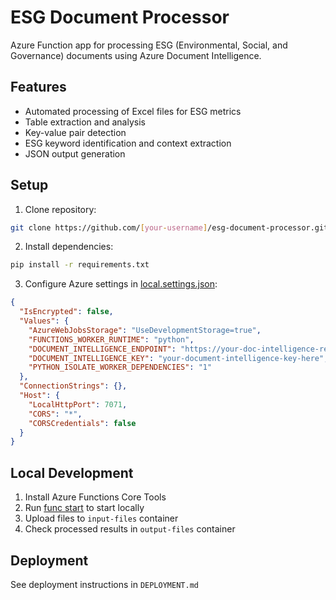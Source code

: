# ESG Document Processor

Azure Function app for processing ESG (Environmental, Social, and Governance) documents using Azure Document Intelligence.

## Features

- Automated processing of Excel files for ESG metrics
- Table extraction and analysis
- Key-value pair detection
- ESG keyword identification and context extraction
- JSON output generation

## Setup

1. Clone repository:
```bash
git clone https://github.com/[your-username]/esg-document-processor.git
```

2. Install dependencies:
```bash
pip install -r requirements.txt
```

3. Configure Azure settings in [local.settings.json](http://_vscodecontentref_/0):
```json
{
  "IsEncrypted": false,
  "Values": {
    "AzureWebJobsStorage": "UseDevelopmentStorage=true",
    "FUNCTIONS_WORKER_RUNTIME": "python",
    "DOCUMENT_INTELLIGENCE_ENDPOINT": "https://your-doc-intelligence-resource.cognitiveservices.azure.com/",
    "DOCUMENT_INTELLIGENCE_KEY": "your-document-intelligence-key-here",
    "PYTHON_ISOLATE_WORKER_DEPENDENCIES": "1"
  },
  "ConnectionStrings": {},
  "Host": {
    "LocalHttpPort": 7071,
    "CORS": "*",
    "CORSCredentials": false
  }
}
```

## Local Development

1. Install Azure Functions Core Tools
2. Run [func start](http://_vscodecontentref_/1) to start locally
3. Upload files to `input-files` container
4. Check processed results in `output-files` container

## Deployment

See deployment instructions in `DEPLOYMENT.md`
